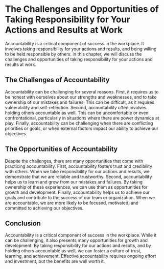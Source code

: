 The Challenges and Opportunities of Taking Responsibility for Your Actions and Results at Work
=========================================================================================================================================

Accountability is a critical component of success in the workplace. It involves taking responsibility for your actions and results, and being willing to be held responsible by others. In this chapter, we will discuss the challenges and opportunities of taking responsibility for your actions and results at work.

The Challenges of Accountability
--------------------------------

Accountability can be challenging for several reasons. First, it requires us to be honest with ourselves about our strengths and weaknesses, and to take ownership of our mistakes and failures. This can be difficult, as it requires vulnerability and self-reflection. Second, accountability often involves holding others accountable as well. This can be uncomfortable or even confrontational, particularly in situations where there are power dynamics at play. Finally, accountability can be challenging when there are conflicting priorities or goals, or when external factors impact our ability to achieve our objectives.

The Opportunities of Accountability
-----------------------------------

Despite the challenges, there are many opportunities that come with practicing accountability. First, accountability fosters trust and credibility with others. When we take responsibility for our actions and results, we demonstrate that we are reliable and trustworthy. Second, accountability helps us to learn and grow from our mistakes and failures. By taking ownership of these experiences, we can use them as opportunities for growth and development. Finally, accountability helps us to achieve our goals and contribute to the success of our team or organization. When we are accountable, we are more likely to be focused, motivated, and committed to achieving our objectives.

Conclusion
----------

Accountability is a critical component of success in the workplace. While it can be challenging, it also presents many opportunities for growth and development. By taking responsibility for our actions and results, and by holding others accountable as well, we can foster a culture of trust, learning, and achievement. Effective accountability requires ongoing effort and investment, but the benefits are well worth it.
